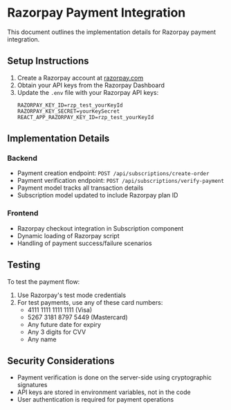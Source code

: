# Razorpay Payment Integration

This document outlines the implementation details for Razorpay payment integration.

## Setup Instructions

1. Create a Razorpay account at [razorpay.com](https://razorpay.com)
2. Obtain your API keys from the Razorpay Dashboard
3. Update the `.env` file with your Razorpay API keys:
   ```
   RAZORPAY_KEY_ID=rzp_test_yourKeyId
   RAZORPAY_KEY_SECRET=yourKeySecret
   REACT_APP_RAZORPAY_KEY_ID=rzp_test_yourKeyId
   ```

## Implementation Details

### Backend
- Payment creation endpoint: `POST /api/subscriptions/create-order`
- Payment verification endpoint: `POST /api/subscriptions/verify-payment`
- Payment model tracks all transaction details
- Subscription model updated to include Razorpay plan ID

### Frontend
- Razorpay checkout integration in Subscription component
- Dynamic loading of Razorpay script
- Handling of payment success/failure scenarios

## Testing

To test the payment flow:
1. Use Razorpay's test mode credentials
2. For test payments, use any of these card numbers:
   - 4111 1111 1111 1111 (Visa)
   - 5267 3181 8797 5449 (Mastercard)
   - Any future date for expiry
   - Any 3 digits for CVV
   - Any name

## Security Considerations

- Payment verification is done on the server-side using cryptographic signatures
- API keys are stored in environment variables, not in the code
- User authentication is required for payment operations